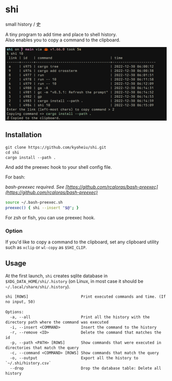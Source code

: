 # shi

small history / 史

A tiny program to add time and place to shell history.  
Also enables you to copy a command to the clipboard.

![screenshot.png](screenshots/screenshot.png)

## Installation

```
git clone https://github.com/kyoheiu/shi.git
cd shi
cargo install --path .
```

And add the preexec hook to your shell config file.

For bash:

_bash-preexec required. See [https://github.com/rcaloras/bash-preexec](https://github.com/rcaloras/bash-preexec)_

```bash
source ~/.bash-preexec.sh
preexec() { shi --insert "$@"; }
```

For zsh or fish, you can use preexec hook.

### Option

If you'd like to copy a command to the clipboard, set any clipboard utility such as `xclip` or `wl-copy` as `$SHI_CLIP`.

## Usage

At the first launch, `shi` creates sqlite database in `$XDG_DATA_HOME/shi/.history` (on Linux, in most case it should be `~/.local/share/shi/.history`).

```
shi [ROWS]                       Print executed commands and time. (If no input, 50)

Options:
  -a, --all                      Print all the history with the directory path where the command was executed
  -i, --insert <COMMAND>         Insert the command to the history
  -r, --remove <ID>              Delete the command that matches the id
  -p, --path <PATH> [ROWS]       Show commands that were executed in directories that match the query
  -c, --command <COMMAND> [ROWS] Show commands that match the query
  -o, --output                   Export all the history to `~/.shi/history.csv`
  --drop                         Drop the database table: Delete all history
```
